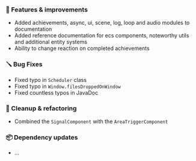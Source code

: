 ### 🚀 Features & improvements

- Added achievements, async, ui, scene, log, loop and audio modules to documentation
- Added reference documentation for ecs components, noteworthy utils and additional entity systems
- Ability to change reaction on completed achievements

### 🪛 Bug Fixes

- Fixed typo in `Scheduler` class
- Fixed typo in `Window.filesDroppedOnWindow`
- Fixed countless typos in JavaDoc

### 🧽 Cleanup & refactoring

- Combined the `SignalComponent` with the `AreaTriggerComponent`

### 📦 Dependency updates

- ...